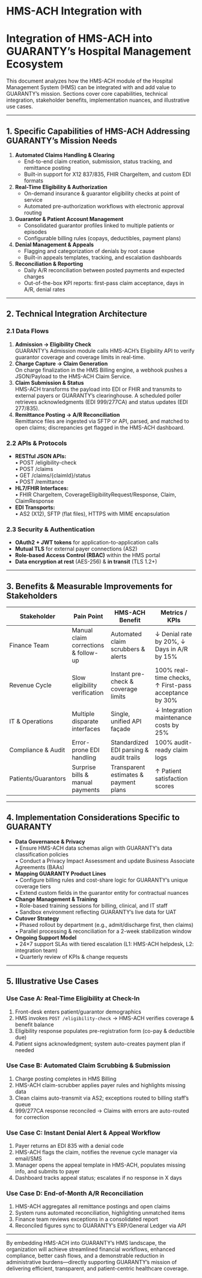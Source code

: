 # HMS-ACH Integration with 

# Integration of HMS-ACH into GUARANTY’s Hospital Management Ecosystem

This document analyzes how the HMS-ACH module of the Hospital Management System (HMS) can be integrated with and add value to GUARANTY’s mission. Sections cover core capabilities, technical integration, stakeholder benefits, implementation nuances, and illustrative use cases.

---

## 1. Specific Capabilities of HMS-ACH Addressing GUARANTY’s Mission Needs

1. **Automated Claims Handling & Clearing**  
   - End-to-end claim creation, submission, status tracking, and remittance posting  
   - Built-in support for X12 837/835, FHIR ChargeItem, and custom EDI formats  
2. **Real-Time Eligibility & Authorization**  
   - On-demand insurance & guarantor eligibility checks at point of service  
   - Automated pre-authorization workflows with electronic approval routing  
3. **Guarantor & Patient Account Management**  
   - Consolidated guarantor profiles linked to multiple patients or episodes  
   - Configurable billing rules (copays, deductibles, payment plans)  
4. **Denial Management & Appeals**  
   - Flagging and categorization of denials by root cause  
   - Built-in appeals templates, tracking, and escalation dashboards  
5. **Reconciliation & Reporting**  
   - Daily A/R reconciliation between posted payments and expected charges  
   - Out-of-the-box KPI reports: first-pass claim acceptance, days in A/R, denial rates  

---

## 2. Technical Integration Architecture

### 2.1 Data Flows
1. **Admission → Eligibility Check**  
   GUARANTY’s Admission module calls HMS-ACH’s Eligibility API to verify guarantor coverage and coverage limits in real-time.  
2. **Charge Capture → Claim Generation**  
   On charge finalization in the HMS Billing engine, a webhook pushes a JSON/Payload to the HMS-ACH Claim Service.  
3. **Claim Submission & Status**  
   HMS-ACH transforms the payload into EDI or FHIR and transmits to external payers or GUARANTY’s clearinghouse. A scheduled poller retrieves acknowledgments (EDI 999/277CA) and status updates (EDI 277/835).  
4. **Remittance Posting → A/R Reconciliation**  
   Remittance files are ingested via SFTP or API, parsed, and matched to open claims; discrepancies get flagged in the HMS-ACH dashboard.  

### 2.2 APIs & Protocols
- **RESTful JSON APIs:**  
  • POST /eligibility-check  
  • POST /claims  
  • GET /claims/{claimId}/status  
  • POST /remittance  
- **HL7/FHIR Interfaces:**  
  • FHIR ChargeItem, CoverageEligibilityRequest/Response, Claim, ClaimResponse  
- **EDI Transports:**  
  • AS2 (X12), SFTP (flat files), HTTPS with MIME encapsulation  

### 2.3 Security & Authentication
- **OAuth2 + JWT tokens** for application-to-application calls  
- **Mutual TLS** for external payer connections (AS2)  
- **Role-based Access Control (RBAC)** within the HMS portal  
- **Data encryption at rest** (AES-256) & **in transit** (TLS 1.2+)

---

## 3. Benefits & Measurable Improvements for Stakeholders

| Stakeholder       | Pain Point                          | HMS-ACH Benefit                          | Metrics / KPIs                      |
|-------------------|-------------------------------------|------------------------------------------|-------------------------------------|
| Finance Team      | Manual claim corrections & follow-up| Automated claim scrubbers & alerts       | ↓ Denial rate by 20%, ↓ Days in A/R by 15% |
| Revenue Cycle      | Slow eligibility verification       | Instant pre-check & coverage limits      | 100% real-time checks, ↑ First-pass acceptance by 30% |
| IT & Operations   | Multiple disparate interfaces       | Single, unified API façade               | ↓ Integration maintenance costs by 25% |
| Compliance & Audit| Error-prone EDI handling            | Standardized EDI parsing & audit trails  | 100% audit-ready claim logs         |
| Patients/Guarantors| Surprise bills & manual payments   | Transparent estimates & payment plans    | ↑ Patient satisfaction scores       |

---

## 4. Implementation Considerations Specific to GUARANTY

- **Data Governance & Privacy**  
  • Ensure HMS-ACH data schemas align with GUARANTY’s data classification policies  
  • Conduct a Privacy Impact Assessment and update Business Associate Agreements (BAAs)  
- **Mapping GUARANTY Product Lines**  
  • Configure billing rules and cost-share logic for GUARANTY’s unique coverage tiers  
  • Extend custom fields in the guarantor entity for contractual nuances  
- **Change Management & Training**  
  • Role-based training sessions for billing, clinical, and IT staff  
  • Sandbox environment reflecting GUARANTY’s live data for UAT  
- **Cutover Strategy**  
  • Phased rollout by department (e.g., admit/discharge first, then claims)  
  • Parallel processing & reconciliation for a 2-week stabilization window  
- **Ongoing Support Model**  
  • 24×7 support SLAs with tiered escalation (L1: HMS-ACH helpdesk, L2: integration team)  
  • Quarterly review of KPIs & change requests  

---

## 5. Illustrative Use Cases

### Use Case A: Real-Time Eligibility at Check-In
1. Front-desk enters patient/guarantor demographics  
2. HMS invokes `POST /eligibility-check` → HMS-ACH verifies coverage & benefit balance  
3. Eligibility response populates pre-registration form (co-pay & deductible due)  
4. Patient signs acknowledgment; system auto-creates payment plan if needed  

### Use Case B: Automated Claim Scrubbing & Submission
1. Charge posting completes in HMS Billing  
2. HMS-ACH claim-scrubber applies payer rules and highlights missing data  
3. Clean claims auto-transmit via AS2; exceptions routed to billing staff’s queue  
4. 999/277CA response reconciled → Claims with errors are auto-routed for correction  

### Use Case C: Instant Denial Alert & Appeal Workflow
1. Payer returns an EDI 835 with a denial code  
2. HMS-ACH flags the claim, notifies the revenue cycle manager via email/SMS  
3. Manager opens the appeal template in HMS-ACH, populates missing info, and submits to payer  
4. Dashboard tracks appeal status; escalates if no response in X days  

### Use Case D: End-of-Month A/R Reconciliation
1. HMS-ACH aggregates all remittance postings and open claims  
2. System runs automated reconciliation, highlighting unmatched items  
3. Finance team reviews exceptions in a consolidated report  
4. Reconciled figures sync to GUARANTY’s ERP/General Ledger via API  

---

By embedding HMS-ACH into GUARANTY’s HMS landscape, the organization will achieve streamlined financial workflows, enhanced compliance, better cash flows, and a demonstrable reduction in administrative burdens—directly supporting GUARANTY’s mission of delivering efficient, transparent, and patient-centric healthcare coverage.